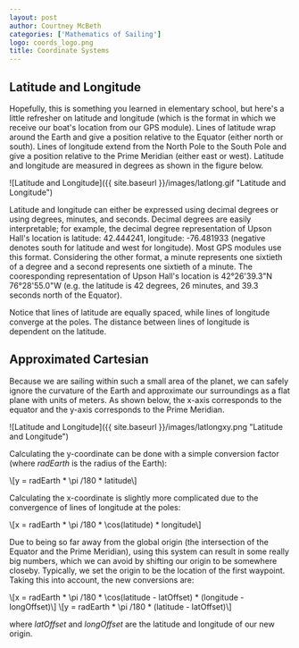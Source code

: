 ```yaml
---
layout: post
author: Courtney McBeth
categories: ['Mathematics of Sailing']
logo: coords_logo.png
title: Coordinate Systems
---
```


<script src="https://polyfill.io/v3/polyfill.min.js?features=es6"></script>
<script id="MathJax-script" async src="https://cdn.jsdelivr.net/npm/mathjax@3/es5/tex-mml-chtml.js"></script>

## Latitude and Longitude

Hopefully, this is something you learned in elementary school, but here's a little refresher on latitude and longitude (which is the format in which we receive our boat's location from our GPS module). Lines of latitude wrap around the Earth and give a position relative to the Equator (either north or south). Lines of longitude extend from the North Pole to the South Pole and give a position relative to the Prime Meridian (either east or west). Latitude and longitude are measured in degrees as shown in the figure below.

![Latitude and Longitude]({{ site.baseurl }}/images/latlong.gif "Latitude and Longitude")

Latitude and longitude can either be expressed using decimal degrees or using degrees, minutes, and seconds. Decimal degrees are easily interpretable; for example, the decimal degree representation of Upson Hall's location is latitude: 42.444241, longitude: -76.481933 (negative denotes south for latitude and west for longitude). Most GPS modules use this format. Considering the other format, a minute represents one sixtieth of a degree and a second represents one sixtieth of a minute. The cooresponding representation of Upson Hall's location is 42°26'39.3"N 76°28'55.0"W (e.g. the latitude is 42 degrees, 26 minutes, and 39.3 seconds north of the Equator).

Notice that lines of latitude are equally spaced, while lines of longitude converge at the poles. The distance between lines of longitude is dependent on the latitude.

## Approximated Cartesian

Because we are sailing within such a small area of the planet, we can safely ignore the curvature of the Earth and approximate our surroundings as a flat plane with units of meters. As shown below, the x-axis corresponds to the equator and the y-axis corresponds to the Prime Meridian.

![Latitude and Longitude]({{ site.baseurl }}/images/latlongxy.png "Latitude and Longitude")


Calculating the y-coordinate can be done with a simple conversion factor (where _radEarth_ is the radius of the Earth):

<p>
  \[y = radEarth * \pi /180 * latitude\]
</p>

Calculating the x-coordinate is slightly more complicated due to the convergence of lines of longitude at the poles:

<p>
  \[x = radEarth * \pi /180 * \cos(latitude) * longitude\]
</p>

Due to being so far away from the global origin (the intersection of the Equator and the Prime Meridian), using this system can result in some really big numbers, which we can avoid by shifting our origin to be somewhere closeby. Typically, we set the origin to be the location of the first waypoint. Taking this into account, the new conversions are:

<p>
  \[x = radEarth * \pi /180 * \cos(latitude - latOffset) * (longitude - longOffset)\]
  \[y = radEarth * \pi /180 * (latitude - latOffset)\]
</p>

where _latOffset_ and _longOffset_ are the latitude and longitude of our new origin.